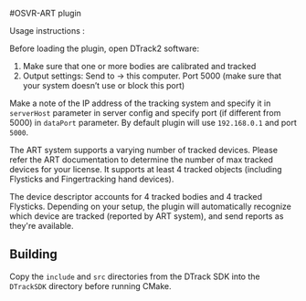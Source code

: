#OSVR-ART plugin

Usage instructions :

Before loading the plugin, open DTrack2 software:

1. Make sure that one or more bodies are calibrated and tracked
2. Output settings: Send to -> this computer. Port 5000 (make sure that your system doesn’t use or block this port)

Make a note of the IP address of the tracking system and specify it in `serverHost` parameter in server config and specify port (if different from 5000) in `dataPort` parameter. By default plugin will use `192.168.0.1` and port `5000`.

The ART system supports a varying number of tracked devices. Please refer the ART documentation to determine the number of max tracked devices for your license. It supports at least 4 tracked objects (including Flysticks and Fingertracking hand devices).

The device descriptor accounts for 4 tracked bodies and 4 tracked Flysticks.
Depending on your setup, the plugin will automatically recognize which device are tracked (reported by ART system), and send reports as they're available.

## Building

Copy the `include` and `src` directories from the DTrack SDK into the `DTrackSDK` directory before running CMake.
